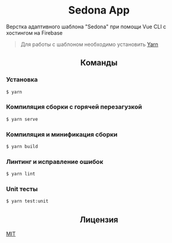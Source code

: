 <!-- Блок введения [START] -->
<h1 align="center">Sedona App</h1>

Верстка адаптивного шаблона "Sedona" при помощи Vue CLI с хостингом на Firebase

> Для работы с шаблоном необходимо установить <a title="Официальный сайт" href="https://yarnpkg.com/" hreflang="en">Yarn</a>

<!-- Блок введения [END] -->

<!-- Блок команды [START] -->
<h2 align="center">Команды</h2>

### Установка

```bash
$ yarn
```

### Компиляция сборки с горячей перезагузкой

```bash
$ yarn serve
```

### Компиляция и минификация сборки

```bash
$ yarn build
```

### Линтинг и исправление ошибок

```bash
$ yarn lint
```

### Unit тесты

```bash
$ yarn test:unit
```

<!-- Блок команды [END] -->

<!-- Блок лицензии [START] -->
<h2 align="center">Лицензия</h2>

<a title="Лицензия" href="/LICENSE" hreflang="en">MIT</a>

<!-- Блок лицензии [END] -->
